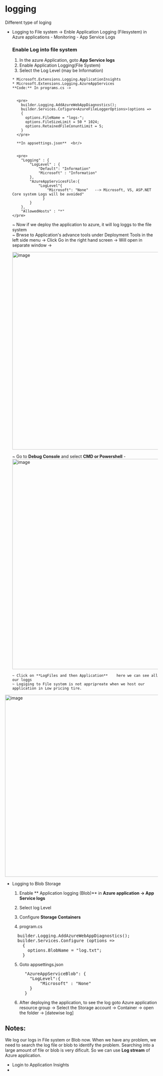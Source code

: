 # logging
Different type of loging

- Logging to File system  -> Enble Application Logging (Filesystem) in Azure applications - Monitoring - App Service Logs

  ### Enable Log into file system
     1. In the azure Application, goto **App Service logs**
     2. Enable Application Logging(File System)
     3. Select the Log Level   (may be Information)
 
        
      * Microsoft.Extensions.Logging.ApplicationInsights
      * Microsoft.Extensions.Logging.AzureAppServices
      **Code:** In programs.cs ->


        <pre>
          builder.Logging.AddAzureWebAppDiagnostics();
          builder.Services.Cofigure<AzureFileLoggerOptions>(options =>
          {
            options.FileName = "logs-";
            options.FileSizeLimit = 50 * 1024;
            options.RetainedFileConuntLimit = 5;
          }
        </pre>

        **In appsettings.json**  <br/>


        <pre>
          "Logging" : {
              "LogLevel" : {
                  "Default": "Information"
                  "Microsoft" : "Information"
              },
              "AzureAppServicesFile:{
                  "LogLevel"{
                      "Microsoft": "None"   --> Microsoft, VS, ASP.NET Core system Logs will be avoided"
                    }
              }
          },
          "AllowedHosts" : "*"
      </pre>
  


    ~ Now if we deploy the application to azure, it will log loggs to the file system <br/>
    ~ Brwse to Application's advance tools under Deployment Tools in the left side menu  -> Click Go in the right hand screen  -> Will open in separate window -> 
 
  <img width="1140" height="650" alt="image" src="https://github.com/user-attachments/assets/d62a3e26-3f2d-4264-b7f2-b8e4cbde85c8" />

    ~ Go to **Debug Console** and select  **CMD or Powershell**   - 
   <img width="1271" height="692" alt="image" src="https://github.com/user-attachments/assets/665c3f30-8bd2-48be-ae89-f34dae73a416" />

      ~ Click on **LogFiles and then Application**    here we can see all our loggs
      ~ Logiging to File system is not appripreate when we host our application in Low pricing tire.
   

<img width="996" height="599" alt="image" src="https://github.com/user-attachments/assets/a8d45fb8-1a7b-456c-a3cc-e698cb39bbaa" />



  
- Logging to Blob Storage
  1. Enable ** Application logging (Blob)**  in **Azure application -> App Service logs**
  2. Select log Level
  3. Configure **Storage Containers** 

  4. program.cs
  <pre>
    builder.Logging.AddAzureWebAppDiagnostics();
    builder.Services.Configure<AzureBlobLoggerOptions> (options =>
      {
        options.BlobName = "log.txt";
      }
  </pre>

  5. Goto appsettings.json
     <pre>
       "AzureAppServiceBlob": {
         "LogLevel":{
             "Microsoft" : "None"
         }
       }
     </pre>

  6. After deploying the application, to see the log goto Azure application resource group ->  Select the Storage account -> Container  -> open the folder -> [datewise log] 

## Notes:
We log our logs in File system or Blob now. When we have any problem, we need to search the log file or blob to identify the problem. Searching into a large amount of file or blob is very dificult.
So we can use **Log stream** of Azure application.

- Login to Application Insights
- 

